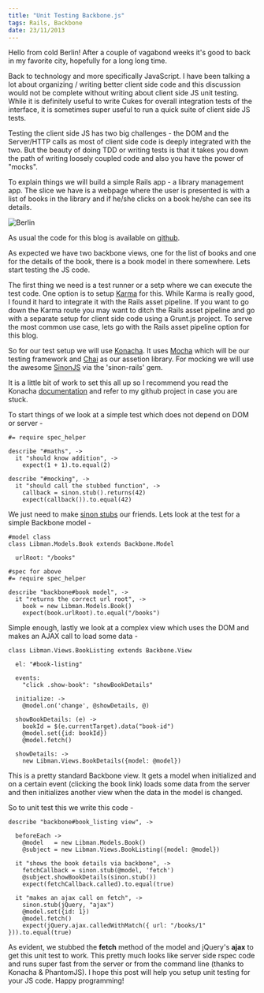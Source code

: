 ```yaml
--- 
title: "Unit Testing Backbone.js"
tags: Rails, Backbone
date: 23/11/2013
---
```


Hello from cold Berlin! After a couple of vagabond weeks it's good to back in my favorite city, hopefully for a long long time.

Back to technology and more specifically JavaScript. I have been talking a lot about organizing / writing better client side code and this discussion would not be complete without writing about client side JS unit testing. While it is definitely useful to write Cukes for overall integration tests of the interface, it is sometimes super useful to run a quick suite of client side JS tests.

Testing the client side JS has two big challenges - the DOM and the Server/HTTP calls as most of client side code is deeply integrated with the two. But the beauty of doing TDD or writing tests is that it takes you down the path of writing loosely coupled code and also you have the power of "mocks".

To explain things we will build a simple Rails app - a library management app. The slice we have is a webpage where the user is presented is with a list of books in the library and if he/she clicks on a book he/she can see its details.

![Berlin](/images/lib_backbone.png "Lib Backbone")

As usual the code for this blog is available on [github](https://github.com/rocky-jaiswal/libman-bb).

As expected we have two backbone views, one for the list of books and one for the details of the book, there is a book model in there somewhere. Lets start testing the JS code.

The first thing we need is a test runner or a setp where we can execute the test code. One option is to setup [Karma](http://karma-runner.github.io/0.10/index.html) for this. While Karma is really good, I found it hard to integrate it with the Rails asset pipeline. If you want to go down the Karma route you may want to ditch the Rails asset pipeline and go with a separate setup for client side code using a Grunt.js project. To serve the most common use case, lets go with the Rails asset pipeline option for this blog.

So for our test setup we will use [Konacha](https://github.com/jfirebaugh/konacha). It uses [Mocha](http://visionmedia.github.io/mocha/) which will be our testing framework and [Chai](http://chaijs.com/) as our assetion library. For mocking we will use the awesome [SinonJS](http://sinonjs.org/) via the 'sinon-rails' gem.

It is a little bit of work to set this all up so I recommend you read the Konacha [documentation](https://github.com/jfirebaugh/konacha) and refer to my github project in case you are stuck.

To start things of we look at a simple test which does not depend on DOM or server -

    #= require spec_helper

    describe "#maths", ->
      it "should know addition", ->
        expect(1 + 1).to.equal(2)

    describe "#mocking", ->
      it "should call the stubbed function", ->
        callback = sinon.stub().returns(42)
        expect(callback()).to.equal(42)

We just need to make [sinon stubs](http://sinonjs.org/docs/#stubs) our friends. Lets look at the test for a simple Backbone model -

    #model class
    class Libman.Models.Book extends Backbone.Model

      urlRoot: "/books"

    #spec for above
    #= require spec_helper

    describe "backbone#book model", ->
      it "returns the correct url root", ->
        book = new Libman.Models.Book()
        expect(book.urlRoot).to.equal("/books")

Simple enough, lastly we look at a complex view which uses the DOM and makes an AJAX call to load some data -

    class Libman.Views.BookListing extends Backbone.View

      el: "#book-listing"

      events:
        "click .show-book": "showBookDetails"

      initialize: ->
        @model.on('change', @showDetails, @)

      showBookDetails: (e) ->
        bookId = $(e.currentTarget).data("book-id")
        @model.set({id: bookId})
        @model.fetch()

      showDetails: ->
        new Libman.Views.BookDetails({model: @model})

This is a pretty standard Backbone view. It gets a model when initialized and on a certain event (clicking the book link) loads some data from the server and then initializes another view when the data in the model is changed.

So to unit test this we write this code -
  
    describe "backbone#book_listing view", ->

      beforeEach ->
        @model   = new Libman.Models.Book()
        @subject = new Libman.Views.BookListing({model: @model})

      it "shows the book details via backbone", ->
        fetchCallback = sinon.stub(@model, 'fetch')
        @subject.showBookDetails(sinon.stub())
        expect(fetchCallback.called).to.equal(true)

      it "makes an ajax call on fetch", ->
        sinon.stub(jQuery, "ajax")
        @model.set({id: 1})
        @model.fetch()
        expect(jQuery.ajax.calledWithMatch({ url: "/books/1" })).to.equal(true)

As evident, we stubbed the __fetch__ method of the model and jQuery's __ajax__ to get this unit test to work. This pretty much looks like server side rspec code and runs super fast from the server or from the command line (thanks to Konacha & PhantomJS). I hope this post will help you setup unit testing for your JS code. Happy programming!
